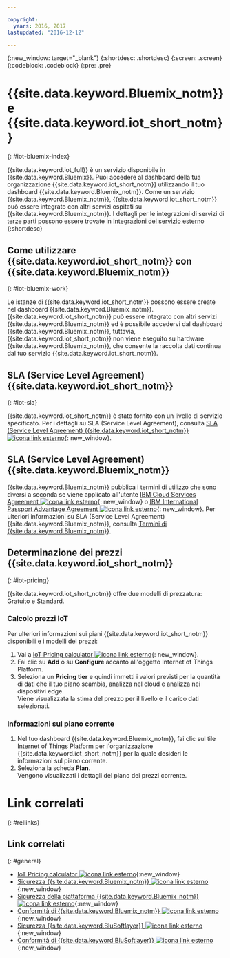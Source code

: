 ```yaml
---

copyright:
  years: 2016, 2017
lastupdated: "2016-12-12"

---
```


{:new_window: target="_blank"}
{:shortdesc: .shortdesc}
{:screen: .screen}
{:codeblock: .codeblock}
{:pre: .pre}

# {{site.data.keyword.Bluemix_notm}} e {{site.data.keyword.iot_short_notm}}
{: #iot-bluemix-index}

{{site.data.keyword.iot_full}} è un servizio disponibile in {{site.data.keyword.Bluemix}}. Puoi accedere al dashboard della tua organizzazione {{site.data.keyword.iot_short_notm}} utilizzando il tuo dashboard {{site.data.keyword.Bluemix_notm}}. Come un servizio {{site.data.keyword.Bluemix_notm}}, {{site.data.keyword.iot_short_notm}} può essere integrato con altri servizi ospitati su {{site.data.keyword.Bluemix_notm}}. I dettagli per le integrazioni di servizi di terze parti possono essere trovate in [Integrazioni del servizio esterno](/extensions/index.html)
{:shortdesc}

## Come utilizzare {{site.data.keyword.iot_short_notm}} con {{site.data.keyword.Bluemix_notm}}
{: #iot-bluemix-work}

Le istanze di {{site.data.keyword.iot_short_notm}} possono essere create nel dashboard {{site.data.keyword.Bluemix_notm}}. {{site.data.keyword.iot_short_notm}} può essere integrato con altri servizi {{site.data.keyword.Bluemix_notm}} ed è possibile accedervi dal dashboard {{site.data.keyword.Bluemix_notm}}, tuttavia, {{site.data.keyword.iot_short_notm}} non viene eseguito su hardware {{site.data.keyword.Bluemix_notm}}, che consente la raccolta dati continua dal tuo servizio {{site.data.keyword.iot_short_notm}}.

## SLA (Service Level Agreement) {{site.data.keyword.iot_short_notm}}
{: #iot-sla}

{{site.data.keyword.iot_short_notm}} è stato fornito con un livello di servizio specificato. Per i dettagli su SLA (Service Level Agreement), consulta [SLA (Service Level Agreement) {{site.data.keyword.iot_short_notm}} ![icona link esterno](../../../icons/launch-glyph.svg)](http://www-03.ibm.com/software/sla/sladb.nsf/pdf/6738-03/$file/i126-6738-03_06-2016_en_US.pdf){: new_window}.

## SLA (Service Level Agreement) {{site.data.keyword.Bluemix_notm}}

{{site.data.keyword.Bluemix_notm}} pubblica i termini di utilizzo che sono diversi a seconda se viene applicato all'utente [IBM Cloud Services Agreement ![icona link esterno](../../../icons/launch-glyph.svg)](http://www-05.ibm.com/support/operations/files/pdf/csa_us.pdf?cm_mc_uid=65870113399114371461368&cm_mc_sid_50200000=1469524513){: new_window} o [IBM International Passport Advantage Agreement ![icona link esterno](../../../icons/launch-glyph.svg)](https://www-01.ibm.com/software/passportadvantage/pa_agreements.html){: new_window}. Per ulteriori informazioni su SLA (Service Level Agreement) {{site.data.keyword.Bluemix_notm}}, consulta [Termini di {{site.data.keyword.Bluemix_notm}}](.../.../.../navigation/notices.html#terms).

## Determinazione dei prezzi {{site.data.keyword.iot_short_notm}}
{: #iot-pricing}

{{site.data.keyword.iot_short_notm}} offre due modelli di prezzatura: Gratuito e Standard.

### Calcolo prezzi IoT
Per ulteriori informazioni sui piani {{site.data.keyword.iot_short_notm}} disponibili e i modelli dei prezzi:
1. Vai a [IoT Pricing calculator ![icona link esterno](../../../icons/launch-glyph.svg)](http://iot-cost-calculator.ng.bluemix.net/){: new_window}.  
2. Fai clic su **Add** o su **Configure** accanto all'oggetto Internet of Things Platform.
3. Seleziona un **Pricing tier** e quindi immetti i valori previsti per la quantità di dati che il tuo piano scambia, analizza nel cloud e analizza nei dispositivi edge.  
Viene visualizzata la stima del prezzo per il livello e il carico dati selezionati.

### Informazioni sul piano corrente
1. Nel tuo dashboard {{site.data.keyword.Bluemix_notm}}, fai clic sul tile Internet of Things Platform per l'organizzazione {{site.data.keyword.iot_short_notm}} per la quale desideri le informazioni sul piano corrente.
2. Seleziona la scheda **Plan**.  
Vengono visualizzati i dettagli del piano dei prezzi corrente.

# Link correlati
{: #rellinks}


## Link correlati
{: #general}

* [IoT Pricing calculator ![icona link esterno](../../../icons/launch-glyph.svg)](http://iot-cost-calculator.ng.bluemix.net/){:new_window}
* [Sicurezza {{site.data.keyword.Bluemix_notm}} ![icona link esterno](../../../icons/launch-glyph.svg)](https://console.ng.bluemix.net/docs/security/index.html#security){:new_window}
* [Sicurezza della piattaforma {{site.data.keyword.Bluemix_notm}} ![icona link esterno](../../../icons/launch-glyph.svg)](https://console.ng.bluemix.net/docs/security/index.html#platform-security){:new_window}
* [Conformità di {{site.data.keyword.Bluemix_notm}} ![icona link esterno](../../../icons/launch-glyph.svg)](https://console.ng.bluemix.net/docs/security/index.html#compliance){:new_window}
* [Sicurezza {{site.data.keyword.BluSoftlayer}} ![icona link esterno](../../../icons/launch-glyph.svg)](http://www.softlayer.com/security){:new_window}
* [Conformità di {{site.data.keyword.BluSoftlayer}} ![icona link esterno](../../../icons/launch-glyph.svg)](http://www.softlayer.com/compliance){:new_window}
